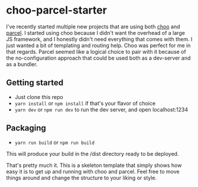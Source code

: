 # choo-parcel-starter

I've recently started multiple new projects that are using both [choo](https://choo.io/) and [parcel](https://parceljs.org/). I started using choo because I didn't want the overhead of a large JS framework, and I honestly didn't need everything that comes with them. I just wanted a bit of templating and routing help. Choo was perfect for me in that regards. Parcel seemed like a logical choice to pair with it because of the no-configuration approach that could be used both as a dev-server and as a bundler.

## Getting started

  - Just clone this repo
  - `yarn install` or `npm install` if that's your flavor of choice
  - `yarn dev` or `npm run dev` to run the dev server, and open localhost:1234

## Packaging

  - `yarn run build` or `npm run build`

This will produce your build in the /dist directory ready to be deployed.

That's pretty much it. This is a skeleton template that simply shows how easy it is to get up and running with choo and parcel. Feel free to move things around and change the structure to your liking or style.
